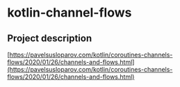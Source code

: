 # kotlin-channel-flows

## Project description

[https://pavelsusloparov.com/kotlin/coroutines-channels-flows/2020/01/26/channels-and-flows.html](https://pavelsusloparov.com/kotlin/coroutines-channels-flows/2020/01/26/channels-and-flows.html)
